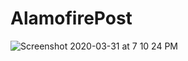 # AlamofirePost

![Screenshot 2020-03-31 at 7 10 24 PM](https://user-images.githubusercontent.com/38103919/78033089-8f481f80-7383-11ea-9b08-832cab397531.png)

